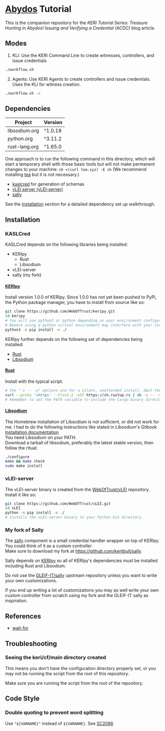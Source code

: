 # [Abydos](https://en.wikipedia.org/wiki/Abydos,_Egypt) Tutorial

This is the companion repository for the *KERI Tutorial Series: Treasure Hunting in Abydos! Issuing and Verifying a Credential (ACDC)* blog article.

## Modes

1. KLI: Use the KERI Command Line to create witnesses, controllers, and issue credentials
```bash
./workflow.sh
```
2. Agents: Use KERI Agents to create controllers and issue credentials. Uses the KLI for witness creation.
```bash
./workflow.sh -a
```

## Dependencies

| Project       | Version  |
|---------------|----------|
| libsodium.org | ^1.0.18  |
| python.org    | ^3.11.2  |
| rust-lang.org | ^1.65.0  |

One approach is to run the following command in this directory,
which will start a temporary shell with those basic tools
but will not make permanent changes to your machine: `sh <(curl tea.xyz) -E sh`
(We recommend installing [tea](tea.xyz) but it is not necessary.)

- [kaslcred](https://pypi.org/project/kaslcred/) for generation of schemas
- [vLEI server (vLEI-server)](https://github.com/WebOfTrust/vLEI)
- [sally](https://github.com/kentbull/sally)

See the [installation](#installation) section for a detailed dependency set up walkthrough.

## Installation

### KASLCred

KASLCred depends on the following libraries being installed:
- KERIpy
  - Rust
  - Libsodium
- vLEI-server
- sally (my fork)

#### [KERIpy](https://github.com/WebOfTrust/keripy)

Install version 1.0.0 of KERIpy. Since 1.0.0 has not yet been pushed to PyPi, the Python package manager,
you have to install from source like so:
```bash
git clone https://github.com/WebOfTrust/keripy.git
cd keripy
# You will use python3 or python depending on your environment configuration.
# Beware using a python virtual environment may interfere with your installation and prevent it from being seen from the abydos-tutorial directory.
python3 -m pip install -e ./
``` 

KERIpy further depends on the following set of dependencies being installed:
- [Rust](#rust)
- [Libsodium](#libsodium)

#### [Rust](https://www.rust-lang.org/tools/install)

Install with the typical script. 
```bash
# the "-s -- -y" options are for a silent, unattended install. Omit them if you want to configure the install.
curl --proto '=https' --tlsv1.2 -sSf https://sh.rustup.rs | sh -s -- -y
# Remember to set the PATH variable to include the Cargo binary directory like so:  PATH="$HOME/.cargo/bin:$PATH
```

#### [Libsodium](https://libsodium.gitbook.io/doc/installation)

The Homebrew installation of Libsodium is not sufficient, or did not work for me. I had to do the following instructions like stated in Libsodium's Gitbook [Installation documentation](https://libsodium.gitbook.io/doc/installation) \
You need Libsodium on your PATH.\
Download a tarball of libsodium, preferably the latest stable version, then follow the ritual:
```bash
./configure
make && make check
sudo make install
```

### vLEI-server

The vLEI-server binary is created from the [WebOfTrust/vLEI](https://github.com/WebOfTrust/vLEI) repository.\
Install it like so:
```bash 
git clone https://github.com/WebOfTrust/vLEI.git
cd vLEI
python -m pip install -e ./
# installs the vLEI-server binary to your Python bin directory.
```

### My fork of Sally

The [sally](https://github.com/kentbull/sally) component is a small credential handler wrapper on top of KERIpy.\
You could think of it as a custom controller.\
Make sure to download my fork at https://github.com/kentbull/sally.

Sally depends on [KERIpy](#keripy) so all of KERIpy's dependencies must be installed including Rust and Libsodium.

Do not use the [GLEIF-IT/sally](https://github.com/GLEIF-IT/sally) upstream repository unless you want to write your own customizations.

If you end up writing a lot of customizations you may as well write your own custom controller from scratch using my fork and the GLEIF-IT sally as inspiration.

## References
- [wait-for](https://github.com/eficode/wait-for)

## Troubleshooting

### Seeing the keri/cf/main directory created

This means you don't have the configuration directory properly set, or you may not be running the script from the root of this repository.

Make sure you are running the script from the root of the repository.


## Code Style

### Double quoting to prevent word splitting

Use `"${VARNAME}"` instead of `${VARNAME}`. See [SC2086](https://github.com/koalaman/shellcheck/wiki/SC2086)
